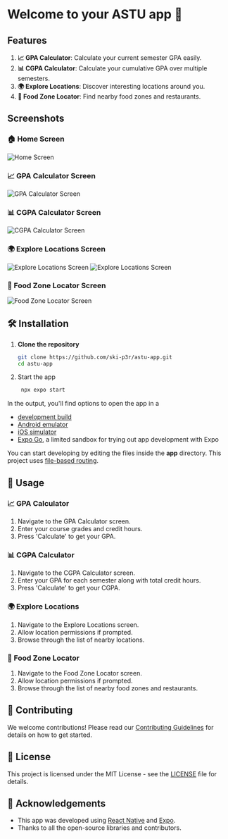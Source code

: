 # Welcome to your ASTU app 👋

## Features

1. **📈 GPA Calculator**: Calculate your current semester GPA easily.
2. **📊 CGPA Calculator**: Calculate your cumulative GPA over multiple semesters.
3. **🌍 Explore Locations**: Discover interesting locations around you.
4. **🍴 Food Zone Locator**: Find nearby food zones and restaurants.

## Screenshots

### 🏠 Home Screen
![Home Screen](./assets/screenshot/home.jpg)

### 📈 GPA Calculator Screen
![GPA Calculator Screen](./assets/screenshot/gpa.jpg)

### 📊 CGPA Calculator Screen
![CGPA Calculator Screen](./assets/screenshot/cgpa.jpg)

### 🌍 Explore Locations Screen
![Explore Locations Screen](./assets/screenshot/discover.jpg)
![Explore Locations Screen](./assets/screenshot/map.jpg)

### 🍴 Food Zone Locator Screen
![Food Zone Locator Screen](./assets/screenshot/foodfood_zone_locator_screen.jpg)

## 🛠️ Installation

1. **Clone the repository**
   ```bash
   git clone https://github.com/ski-p3r/astu-app.git
   cd astu-app
   ```

2. Start the app

   ```bash
    npx expo start
   ```

In the output, you'll find options to open the app in a

- [development build](https://docs.expo.dev/develop/development-builds/introduction/)
- [Android emulator](https://docs.expo.dev/workflow/android-studio-emulator/)
- [iOS simulator](https://docs.expo.dev/workflow/ios-simulator/)
- [Expo Go](https://expo.dev/go), a limited sandbox for trying out app development with Expo

You can start developing by editing the files inside the **app** directory. This project uses [file-based routing](https://docs.expo.dev/router/introduction).

## 🚀 Usage

   ### 📈 GPA Calculator
   1. Navigate to the GPA Calculator screen.
   2. Enter your course grades and credit hours.
   3. Press 'Calculate' to get your GPA.

   ### 📊 CGPA Calculator
   1. Navigate to the CGPA Calculator screen.
   2. Enter your GPA for each semester along with total credit hours.
   3. Press 'Calculate' to get your CGPA.

   ### 🌍 Explore Locations
   1. Navigate to the Explore Locations screen.
   2. Allow location permissions if prompted.
   3. Browse through the list of nearby locations.

   ### 🍴 Food Zone Locator
   1. Navigate to the Food Zone Locator screen.
   2. Allow location permissions if prompted.
   3. Browse through the list of nearby food zones and restaurants.

## 🤝 Contributing

We welcome contributions! Please read our [Contributing Guidelines](CONTRIBUTING.md) for details on how to get started.


## 📜 License

This project is licensed under the MIT License - see the [LICENSE](LICENSE) file for details.

## 🙏 Acknowledgements

- This app was developed using [React Native](https://reactnative.dev/) and [Expo](https://expo.dev/).
- Thanks to all the open-source libraries and contributors.


<!-- ## 📧 Contact

If you have any questions or feedback, feel free to reach out to us at support@gpacalculatorapp.com. -->
